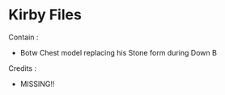 # Kirby Files

Contain :
- Botw Chest model replacing his Stone form during Down B

Credits : 
- MISSING!!
